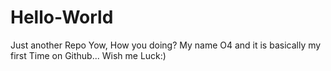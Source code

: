 # Hello-World
Just another Repo
Yow, How you doing? My name O4 and it is basically my first Time on Github... Wish me Luck:)
